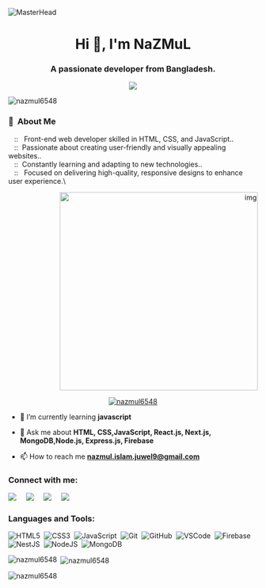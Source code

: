 ![MasterHead](https://miro.medium.com/v2/resize:fit:1200/1*Xnc3gnJ_DQ9HlD05wA1HjQ.png)
<h1 align="center">Hi 👋, I'm NaZMuL</h1>
<h3 align="center">A passionate developer from Bangladesh.</h3>
 <p align="center">
    <a href="https://github.com/DenverCoder1/readme-typing-svg">
    <img src="https://readme-typing-svg.demolab.com/?lines=Front-End%20web%20%20%20developer;1%2B%20years%20of%20coding%20experience;Always%20learning%20new%20things&font=Fira%20Code&center=true&width=440&height=45&color=f75c7e&vCenter=true&pause=1000&size=22" /></a>
</p>


<p align="left"> <img src="https://komarev.com/ghpvc/?username=nazmul6548&label=Profile%20views&color=0e75b6&style=flat" alt="nazmul6548" /> </p>


### :space_invader: &nbsp;About Me

&nbsp;&nbsp;&nbsp;:: &nbsp; Front-end web developer skilled in HTML, CSS, and JavaScript.. \
&nbsp;&nbsp;&nbsp;:: &nbsp;Passionate about creating user-friendly and visually appealing websites..\
&nbsp;&nbsp;&nbsp;:: &nbsp;Constantly learning and adapting to new technologies..\
&nbsp;&nbsp;&nbsp;:: &nbsp; Focused on delivering high-quality, responsive designs to enhance user experience.\
<p align="right">  <img src="https://i.pinimg.com/originals/81/17/8b/81178b47a8598f0c81c4799f2cdd4057.gif" alt="img" width="400" /> </p>
<p align="center" gap="4"> <a href="https://github.com/ryo-ma/github-profile-trophy"><img src="https://github-profile-trophy.vercel.app/?username=nazmul6548" alt="nazmul6548" /></a> </p>


  


- 🌱 I’m currently learning **javascript**

- 💬 Ask me about **HTML, CSS,JavaScript, React.js, Next.js, MongoDB,Node.js, Express.js, Firebase**

- 📫 How to reach me **nazmul.islam.juwel9@gmail.com**


<h3 align="left">Connect with me:</h3>
<p align="left">
 <a href=nazmul.islam.juwel9@gmail.com><img src="https://img.shields.io/badge/gmail-%23D14836.svg?&style=for-the-badge&logo=gmail&logoColor=white" /></a>&nbsp;&nbsp;&nbsp;&nbsp;
  <a href="https://web.facebook.com/nazmul6548?mibextid=9R9pXO&_rdc=1&_rdr"><img src="https://img.shields.io/badge/facebook-%233B5998.svg?&style=for-the-badge&logo=facebook&logoColor=white" /></a>&nbsp;&nbsp;&nbsp;&nbsp;
  <a href="https://www.instagram.com/brunotacca/"><img src="https://img.shields.io/badge/instagram-%23dc2743.svg?&style=for-the-badge&logo=instagram&logoColor=white" /></a>&nbsp;&nbsp;&nbsp;&nbsp;
  <a href="https://www.linkedin.com/in/md-nazmul-juwel-juwel/"><img src="https://img.shields.io/badge/linkedin-%230077B5.svg?&style=for-the-badge&logo=linkedin&logoColor=white" /></a>&nbsp;&nbsp;&nbsp;&nbsp;
  </p>

<h3 align="left">Languages and Tools:</h3>


 ![HTML5](https://img.shields.io/badge/HTML5-E34F26.svg?&style=flat&logo=html5&logoColor=white)&nbsp;
![CSS3](https://img.shields.io/badge/CSS3-%231572B6.svg?&style=flat&logo=css3&logoColor=white)&nbsp;
![JavaScript](https://img.shields.io/badge/JAVASCRIPT-323330.svg?&style=flat&logo=javascript&logoColor=%23F7DF1E)&nbsp;
![Git](https://img.shields.io/badge/GIT-%23F05033.svg?&style=flat&logo=git&logoColor=white)&nbsp;
![GitHub](https://img.shields.io/badge/GITHUB-%23121011.svg?&style=flat&logo=github&logoColor=white)&nbsp;
![VSCode](https://img.shields.io/badge/VSCODE-007ACC.svg?&style=flat&logo=visual-studio-code)&nbsp;
![Firebase](https://img.shields.io/badge/FIREBASE-FFCA28.svg?&style=flat&logo=firebase&logoColor=black)&nbsp;
![NestJS](https://img.shields.io/badge/NESTJS-E0234E.svg?&style=flat&logo=nestjs&logoColor=white)&nbsp;
![NodeJS](https://img.shields.io/badge/NODEJS-339933.svg?&style=flat&logo=node.js&logoColor=white)&nbsp;
![MongoDB](https://img.shields.io/badge/MONGODB-47A248.svg?&style=flat&logo=mongodb&logoColor=white)&nbsp;



<p><img align="left" src="https://github-readme-stats.vercel.app/api/top-langs?username=nazmul6548&show_icons=true&locale=en&layout=compact" alt="nazmul6548" /></p>

<p>&nbsp;<img align="center" src="https://github-readme-stats.vercel.app/api?username=nazmul6548&show_icons=true&locale=en" alt="nazmul6548" /></p>

<p><img align="center" src="https://github-readme-streak-stats.herokuapp.com/?user=nazmul6548&" alt="nazmul6548" /></p>

